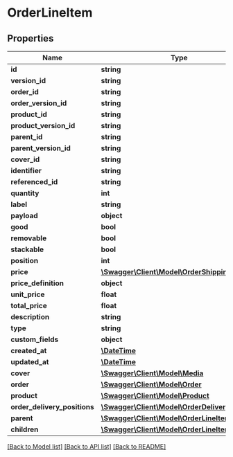 # OrderLineItem

## Properties
Name | Type | Description | Notes
------------ | ------------- | ------------- | -------------
**id** | **string** |  | [optional] 
**version_id** | **string** |  | [optional] 
**order_id** | **string** |  | 
**order_version_id** | **string** |  | [optional] 
**product_id** | **string** |  | [optional] 
**product_version_id** | **string** |  | [optional] 
**parent_id** | **string** |  | [optional] 
**parent_version_id** | **string** |  | [optional] 
**cover_id** | **string** |  | [optional] 
**identifier** | **string** |  | 
**referenced_id** | **string** |  | [optional] 
**quantity** | **int** |  | 
**label** | **string** |  | 
**payload** | **object** |  | [optional] 
**good** | **bool** |  | [optional] 
**removable** | **bool** |  | [optional] 
**stackable** | **bool** |  | [optional] 
**position** | **int** |  | 
**price** | [**\Swagger\Client\Model\OrderShippingCosts**](OrderShippingCosts.md) |  | 
**price_definition** | **object** |  | [optional] 
**unit_price** | **float** |  | [optional] 
**total_price** | **float** |  | [optional] 
**description** | **string** |  | [optional] 
**type** | **string** |  | [optional] 
**custom_fields** | **object** |  | [optional] 
**created_at** | [**\DateTime**](\DateTime.md) |  | 
**updated_at** | [**\DateTime**](\DateTime.md) |  | [optional] 
**cover** | [**\Swagger\Client\Model\Media**](Media.md) |  | [optional] 
**order** | [**\Swagger\Client\Model\Order**](Order.md) |  | [optional] 
**product** | [**\Swagger\Client\Model\Product**](Product.md) |  | [optional] 
**order_delivery_positions** | [**\Swagger\Client\Model\OrderDeliveryPosition**](OrderDeliveryPosition.md) |  | [optional] 
**parent** | [**\Swagger\Client\Model\OrderLineItem**](OrderLineItem.md) |  | [optional] 
**children** | [**\Swagger\Client\Model\OrderLineItem**](OrderLineItem.md) |  | 

[[Back to Model list]](../../README.md#documentation-for-models) [[Back to API list]](../../README.md#documentation-for-api-endpoints) [[Back to README]](../../README.md)

